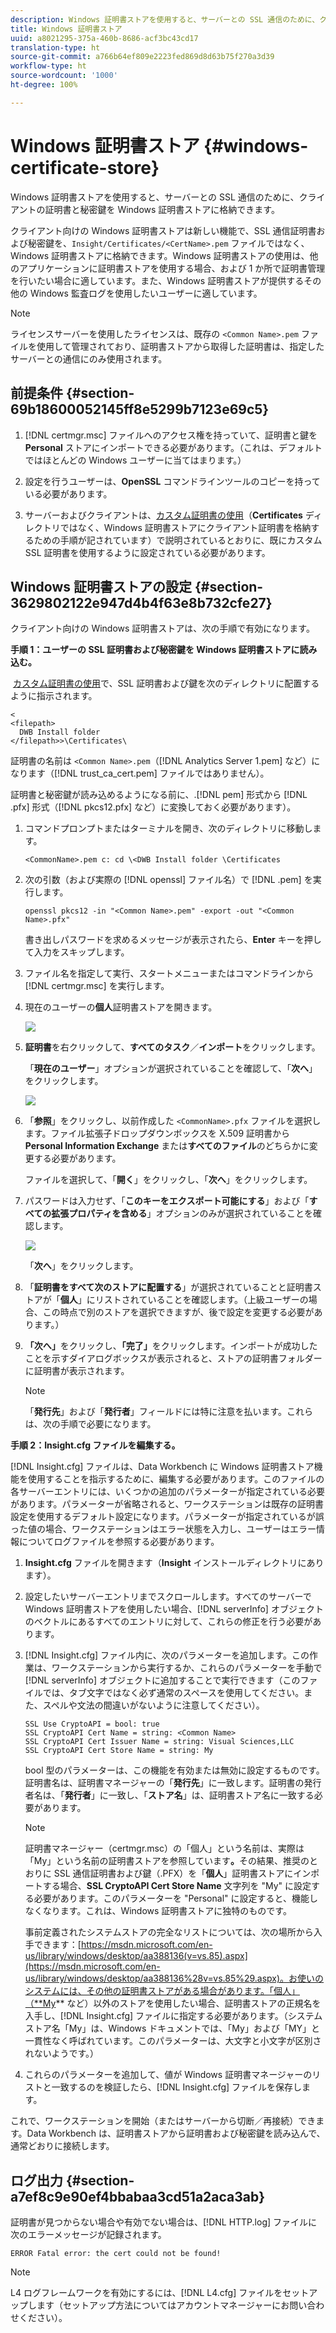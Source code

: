 ```yaml
---
description: Windows 証明書ストアを使用すると、サーバーとの SSL 通信のために、クライアントの証明書と秘密鍵を Windows 証明書ストアに格納できます。
title: Windows 証明書ストア
uuid: a8021295-375a-460b-8686-acf3bc43cd17
translation-type: ht
source-git-commit: a766b64ef809e2223fed869d8d63b75f270a3d39
workflow-type: ht
source-wordcount: '1000'
ht-degree: 100%

---
```



# Windows 証明書ストア {#windows-certificate-store}

Windows 証明書ストアを使用すると、サーバーとの SSL 通信のために、クライアントの証明書と秘密鍵を Windows 証明書ストアに格納できます。

クライアント向けの Windows 証明書ストアは新しい機能で、SSL 通信証明書および秘密鍵を、`Insight/Certificates/<CertName>.pem` ファイルではなく、Windows 証明書ストアに格納できます。Windows 証明書ストアの使用は、他のアプリケーションに証明書ストアを使用する場合、および 1 か所で証明書管理を行いたい場合に適しています。また、Windows 証明書ストアが提供するその他の Windows 監査ログを使用したいユーザーに適しています。

>[!NOTE]
>
>ライセンスサーバーを使用したライセンスは、既存の `<Common Name>.pem` ファイルを使用して管理されており、証明書ストアから取得した証明書は、指定したサーバーとの通信にのみ使用されます。

## 前提条件 {#section-69b18600052145ff8e5299b7123e69c5}

1. [!DNL certmgr.msc] ファイルへのアクセス権を持っていて、証明書と鍵を **Personal** ストアにインポートできる必要があります。（これは、デフォルトではほとんどの Windows ユーザーに当てはまります。）

1. 設定を行うユーザーは、**OpenSSL** コマンドラインツールのコピーを持っている必要があります。
1. サーバーおよびクライアントは、[カスタム証明書の使用](../../../../../home/c-inst-svr/c-install-ins-svr/t-install-proc-inst-svr-dpu/c-dnld-dgtl-cert/using-custom-certificates-dwb.md#concept-ee6a9b5015f84a0ba64a11428b0a72dd)（**Certificates** ディレクトリではなく、Windows 証明書ストアにクライアント証明書を格納するための手順が記されています）で説明されているとおりに、既にカスタム SSL 証明書を使用するように設定されている必要があります。

## Windows 証明書ストアの設定 {#section-3629802122e947d4b4f63e8b732cfe27}

クライアント向けの Windows 証明書ストアは、次の手順で有効になります。

**手順 1：ユーザーの SSL 証明書および秘密鍵を Windows 証明書ストアに読み込む。**

 [カスタム証明書の使用](../../../../../home/c-inst-svr/c-install-ins-svr/t-install-proc-inst-svr-dpu/c-dnld-dgtl-cert/using-custom-certificates-dwb.md#concept-ee6a9b5015f84a0ba64a11428b0a72dd)で、SSL 証明書および鍵を次のディレクトリに配置するように指示されます。

```
< 
<filepath>
  DWB Install folder 
</filepath>>\Certificates\
```

証明書の名前は `<Common Name>.pem`（[!DNL Analytics Server 1.pem] など）になります（[!DNL trust_ca_cert.pem] ファイルではありません）。

証明書と秘密鍵が読み込めるようになる前に、.[!DNL pem] 形式から [!DNL .pfx] 形式（[!DNL pkcs12.pfx] など）に変換しておく必要があります）。

1. コマンドプロンプトまたはターミナルを開き、次のディレクトリに移動します。

   ```
   <CommonName>.pem c: cd \<DWB Install folder \Certificates
   ```

1. 次の引数（および実際の [!DNL openssl] ファイル名）で [!DNL .pem] を実行します。

   ```
   openssl pkcs12 -in "<Common Name>.pem" -export -out "<Common Name>.pfx"
   ```

   書き出しパスワードを求めるメッセージが表示されたら、**Enter** キーを押して入力をスキップします。

1. ファイル名を指定して実行、スタートメニューまたはコマンドラインから [!DNL certmgr.msc] を実行します。
1. 現在のユーザーの&#x200B;**個人**&#x200B;証明書ストアを開きます。

   ![](assets/6_5_crypto_api_0.png)

1. **証明書**&#x200B;を右クリックして、**すべてのタスク**／**インポート**&#x200B;をクリックします。

   「**現在のユーザー**」オプションが選択されていることを確認して、「**次へ**」をクリックします。

   ![](assets/6_5_crypto_api_4.png)

1. 「**参照**」をクリックし、以前作成した `<CommonName>.pfx` ファイルを選択します。ファイル拡張子ドロップダウンボックスを X.509 証明書から **Personal Information Exchange** または&#x200B;**すべてのファイル**&#x200B;のどちらかに変更する必要があります。

   ファイルを選択して、「**開く**」をクリックし、「**次へ**」をクリックします。

1. パスワードは入力せず、「**このキーをエクスポート可能にする**」および「**すべての拡張プロパティを含める**」オプションのみが選択されていることを確認します。

   ![](assets/6_5_crypto_api_3.png)

   「**次へ**」をクリックします。

1. 「**証明書をすべて次のストアに配置する**」が選択されていることと証明書ストアが「**個人**」にリストされていることを確認します。（上級ユーザーの場合、この時点で別のストアを選択できますが、後で設定を変更する必要があります。）

1. **「次へ」**&#x200B;をクリックし、**「完了」**&#x200B;をクリックします。インポートが成功したことを示すダイアログボックスが表示されると、ストアの証明書フォルダーに証明書が表示されます。

   >[!NOTE]
   >
   >「**発行先**」および「**発行者**」フィールドには特に注意を払います。これらは、次の手順で必要になります。

**手順 2：Insight.cfg ファイルを編集する。**

[!DNL Insight.cfg] ファイルは、Data Workbench に Windows 証明書ストア機能を使用することを指示するために、編集する必要があります。このファイルの各サーバーエントリには、いくつかの追加のパラメーターが指定されている必要があります。パラメーターが省略されると、ワークステーションは既存の証明書設定を使用するデフォルト設定になります。パラメーターが指定されているが誤った値の場合、ワークステーションはエラー状態を入力し、ユーザーはエラー情報についてログファイルを参照する必要があります。

1. **Insight.cfg** ファイルを開きます（**Insight** インストールディレクトリにあります）。

1. 設定したいサーバーエントリまでスクロールします。すべてのサーバーで Windows 証明書ストアを使用したい場合、[!DNL serverInfo] オブジェクトのベクトルにあるすべてのエントリに対して、これらの修正を行う必要があります。
1. [!DNL Insight.cfg] ファイル内に、次のパラメーターを追加します。この作業は、ワークステーションから実行するか、これらのパラメーターを手動で [!DNL serverInfo] オブジェクトに追加することで実行できます（このファイルでは、タブ文字ではなく必ず通常のスペースを使用してください。また、スペルや文法の間違いがないように注意してください）。

   ```
   SSL Use CryptoAPI = bool: true  
   SSL CryptoAPI Cert Name = string: <Common Name>  
   SSL CryptoAPI Cert Issuer Name = string: Visual Sciences,LLC  
   SSL CryptoAPI Cert Store Name = string: My 
   ```

   bool 型のパラメーターは、この機能を有効または無効に設定するものです。証明書名は、証明書マネージャーの「**発行先**」に一致します。証明書の発行者名は、「**発行者**」に一致し、「**ストア名**」は、証明書ストア名に一致する必要があります。

   >[!NOTE]
   >
   >証明書マネージャー（certmgr.msc）の「個人」という名前は、実際は「My」という名前の証明書ストアを参照しています&#x200B;**。**&#x200B;その結果、推奨のとおりに SSL 通信証明書および鍵（.PFX）を「**個人**」証明書ストアにインポートする場合、**SSL CryptoAPI Cert Store Name** 文字列を &quot;My&quot; に設定する必要があります。このパラメーターを &quot;Personal&quot; に設定すると、機能しなくなります。これは、Windows 証明書ストアに独特のものです。

   事前定義されたシステムストアの完全なリストについては、次の場所から入手できます：[https://msdn.microsoft.com/en-us/library/windows/desktop/aa388136(v=vs.85).aspx](https://msdn.microsoft.com/en-us/library/windows/desktop/aa388136%28v=vs.85%29.aspx)。お使いのシステムには、その他の証明書ストアがある場合があります。「個人」（**My** など）以外のストアを使用したい場合、証明書ストアの正規名を入手し、[!DNL Insight.cfg] ファイルに指定する必要があります。（システムストア名「My」は、Windows ドキュメントでは、「My」および「MY」と一貫性なく呼ばれています。このパラメーターは、大文字と小文字が区別されないようです。）

1. これらのパラメーターを追加して、値が Windows 証明書マネージャーのリストと一致するのを検証したら、[!DNL Insight.cfg] ファイルを保存します。

これで、ワークステーションを開始（またはサーバーから切断／再接続）できます。Data Workbench は、証明書ストアから証明書および秘密鍵を読み込んで、通常どおりに接続します。

## ログ出力 {#section-a7ef8c9e90ef4bbabaa3cd51a2aca3ab}

証明書が見つからない場合や有効でない場合は、[!DNL HTTP.log] ファイルに次のエラーメッセージが記録されます。

```
ERROR Fatal error: the cert could not be found!
```

>[!NOTE]
>
>L4 ログフレームワークを有効にするには、[!DNL L4.cfg] ファイルをセットアップします（セットアップ方法についてはアカウントマネージャーにお問い合わせください）。
